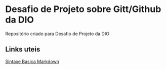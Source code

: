 # Desafio de Projeto sobre Gitt/Github da DIO 
Repositório criado para Desafio de Projeto da DIO

## Links uteis
[Sintaxe Basica Markdown](https://www.markdownguide.org/)
